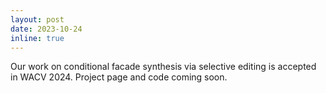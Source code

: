 ```yaml
---
layout: post
date: 2023-10-24
inline: true
---
```


Our work on conditional facade synthesis via selective editing is accepted in WACV 2024. Project page and code coming soon.
